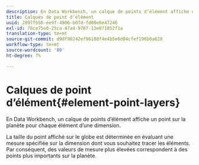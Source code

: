 ```yaml
---
description: En Data Workbench, un calque de points d’élément affiche un point sur la planète pour chaque élément d’une dimension.
title: Calques de point d’élément
uuid: 2897fb56-ee9f-4906-b07d-fd00e6e47246
exl-id: 78ce75e0-25ca-47ad-9707-13e071852f1a
translation-type: tm+mt
source-git-commit: d9df90242ef96188f4e4b5e6d04cfef196b0a628
workflow-type: tm+mt
source-wordcount: '80'
ht-degree: 7%

---
```


# Calques de point d’élément{#element-point-layers}

En Data Workbench, un calque de points d’élément affiche un point sur la planète pour chaque élément d’une dimension.

La taille du point affiché sur le globe est déterminée en évaluant une mesure spécifiée sur la dimension dont vous souhaitez tracer les éléments. Par conséquent, des valeurs de mesure plus élevées correspondent à des points plus importants sur la planète.
